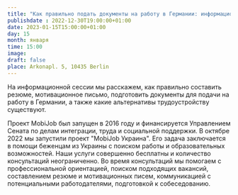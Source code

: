 ```yaml
---
title: "Как правильно подать документы на работу в Германии: информационная сессия"
publishdate : 2022-12-30T19:00:00+01:00
date: 2023-01-15T15:00:00+01:00
day: 15
month: января
time: 15:00
image:
draft: false
place: Arkonapl. 5, 10435 Berlin
---
```

На информационной сессии мы расскажем, как правильно составить резюме, мотивационное письмо, подготовить документы для подачи на работу в Германии, а также какие альтернативы трудоустройству существуют.

Проект MobiJob был запущен в 2016 году и финансируется Управлением Сената по делам интеграции, труда и социальной поддержки. В октябре 2022 мы запустили проект "MobiJob Украина". Его задача заключается в помощи беженцам из Украины с поиском работы и образовательных возможностей. Наши услуги совершенно бесплатны и количество консультаций неограниченно. Во время консультаций мы помогаем с профессиональной ориентацией, поиском подходящих вакансий, составлением резюме и мотивационных писем, коммуникацией с потенциальными работодателями, подготовкой к собеседованию.